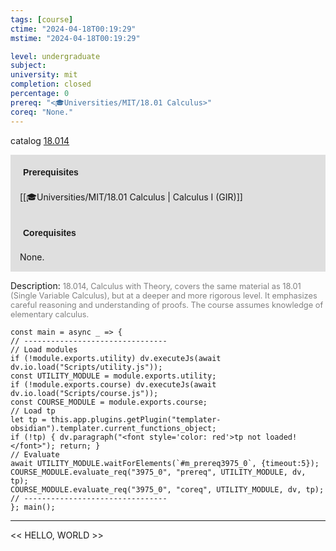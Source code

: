 ```yaml
---
tags: [course]
ctime: "2024-04-18T00:19:29"
mstime: "2024-04-18T00:19:29"

level: undergraduate
subject: 
university: mit
completion: closed
percentage: 0
prereq: "<🎓Universities/MIT/18.01 Calculus>"
coreq: "None."
---
```


catalog [18.014](https://ocw.mit.edu/courses/18-014-calculus-with-theory-fall-2010/)

<span style="display: block; padding: 15px; background-color: rgb(100, 100, 100, 0.2);"><font id="m_prereq3975_0" style="display: block; font-family: Arial, sans-serif; font-weight: bold; padding: 5px">Prerequisites</font><br><span id="prereq3975_0">[[🎓Universities/MIT/18.01 Calculus | Calculus I (GIR)]]</span></span>
<span style="display: block; padding: 15px; background-color: rgb(100, 100, 100, 0.2);"><font id="m_coreq3975_0" style="display: block; font-family: Arial, sans-serif; font-weight: bold; padding: 5px">Corequisites</font><br><span id="coreq3975_0">None.</span></span>

<font style="">Description:</font>
<font style="color: grey; font-size: 0.8rem;">18.014, Calculus with Theory, covers the same material as 18.01 (Single Variable Calculus), but at a deeper and more rigorous level. It emphasizes careful reasoning and understanding of proofs. The course assumes knowledge of elementary calculus.</font>

```dataviewjs
const main = async _ => {
// --------------------------------
// Load modules
if (!module.exports.utility) dv.executeJs(await dv.io.load("Scripts/utility.js"));
const UTILITY_MODULE = module.exports.utility;
if (!module.exports.course) dv.executeJs(await dv.io.load("Scripts/course.js"));
const COURSE_MODULE = module.exports.course;
// Load tp
let tp = this.app.plugins.getPlugin("templater-obsidian").templater.current_functions_object;
if (!tp) { dv.paragraph("<font style='color: red'>tp not loaded!</font>"); return; }
// Evaluate
await UTILITY_MODULE.waitForElements(`#m_prereq3975_0`, {timeout:5});
COURSE_MODULE.evaluate_req("3975_0", "prereq", UTILITY_MODULE, dv, tp);
COURSE_MODULE.evaluate_req("3975_0", "coreq", UTILITY_MODULE, dv, tp);
// --------------------------------
}; main();
```

---

<< HELLO, WORLD >>
